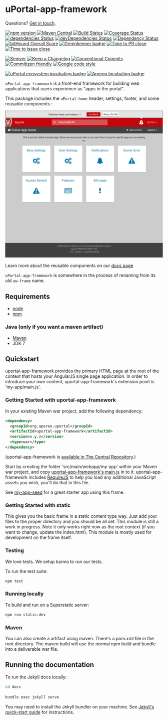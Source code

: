 # uPortal-app-framework

Questions? [Get in touch][uportal-user@].

<!-- current project status -->
[![npm version](https://badge.fury.io/js/%40uportal%2Fapp-framework.svg)](https://badge.fury.io/js/%40uportal%2Fuportal-app-framework)
[![Maven Central](https://maven-badges.herokuapp.com/maven-central/org.apereo.uportal/uportal-app-framework/badge.svg)](https://maven-badges.herokuapp.com/maven-central/org.apereo.uportal/uportal-app-framework)
[![Build Status](https://travis-ci.org/uPortal-Project/uportal-app-framework.svg)](https://travis-ci.org/uPortal-Project/uportal-app-framework)
[![Coverage Status](https://coveralls.io/repos/uPortal-Project/uportal-app-framework/badge.svg?branch=master&service=github)](https://coveralls.io/github/uPortal-Project/uportal-app-framework?branch=master)
[![dependencies Status](https://david-dm.org/uPortal-Project/uportal-app-framework/status.svg)](https://david-dm.org/uPortal-Project/uportal-app-framework)
[![devDependencies Status](https://david-dm.org/uPortal-Project/uportal-app-framework/dev-status.svg)](https://david-dm.org/uPortal-Project/uportal-app-framework?type=dev)
[![Dependency Status](https://dependencyci.com/github/uPortal-Project/uportal-app-framework/badge)](https://dependencyci.com/github/uPortal-Project/uportal-app-framework)
[![bitHound Overall Score](https://www.bithound.io/github/uPortal-Project/uportal-app-framework/badges/score.svg)](https://www.bithound.io/github/uPortal-Project/uportal-app-framework)
[![Greenkeeper badge](https://badges.greenkeeper.io/uPortal-Project/uportal-app-framework.svg)](https://greenkeeper.io/)
[![Time to PR close](http://issuestats.com/github/uPortal-Project/uportal-app-framework/badge/pr)](http://issuestats.com/github/uPortal-Project/uportal-app-framework)
[![Time to issue close](http://issuestats.com/github/uPortal-Project/uportal-app-framework/badge/issue)](http://issuestats.com/github/uPortal-Project/uportal-app-framework)

<!-- standards used in project -->
[![Semver](http://img.shields.io/SemVer/2.0.0.png)](http://semver.org/spec/v2.0.0.html)
[![Keep a Changelog](https://img.shields.io/badge/Keep%20a%20Changelog-1.0.0-brightgreen.svg)](http://keepachangelog.com/en/1.0.0/)
[![Conventional Commits](https://img.shields.io/badge/Conventional%20Commits-1.0.0-yellow.svg)](https://conventionalcommits.org)
[![Commitizen friendly](https://img.shields.io/badge/commitizen-friendly-brightgreen.svg)](http://commitizen.github.io/cz-cli/)
[![Google code style](https://img.shields.io/badge/code_style-Google-green.svg?style=flat)](https://google.github.io/styleguide/)

<!-- incubation status -->
[![uPortal ecosystem incubating badge](https://img.shields.io/badge/uPortal%20ecosystem-incubating-blue.svg)](http://uw-madison-doit.github.io/angularjs-portal/apereo-incubation.html)
[![Apereo Incubating badge](https://img.shields.io/badge/apereo-incubating-blue.svg?logo=data%3Aimage%2Fpng%3Bbase64%2CiVBORw0KGgoAAAANSUhEUgAAAA4AAAAOCAYAAAAfSC3RAAAABmJLR0QA%2FwD%2FAP%2BgvaeTAAAACXBIWXMAAAsTAAALEwEAmpwYAAAAB3RJTUUH4QUTEi0ybN9p9wAAAiVJREFUKM9lkstLlGEUxn%2Fv%2B31joou0GTFKyswkKrrYdaEQ4cZAy4VQUS2iqH%2BrdUSNYmK0EM3IkjaChnmZKR0dHS0vpN%2FMe97TIqfMDpzN4XkeDg8%2Fw45R1XNAu%2Fe%2BGTgAqLX2KzAQRVGytLR0jN2jqo9FZFRVvfded66KehH5oKr3dpueiMiK915FRBeXcjo9k9K5zLz%2B3Nz8EyAqX51zdwGMqp738NSonlxf36Cn7zX9b4eYX8gSBAE1Bw9wpLaW%2BL5KWluukYjH31tr71vv%2FU0LJ5xzdL3q5dmLJK7gON5wjEQizsTkFMmeXkbHxtHfD14WkbYQaFZVMzk1zfDHERrPnqGz4wZ1tYfJ5%2FPMLOYYW16ltrqKRDyOMcYATXa7PRayixSc4%2FKFRhrqjxKGIWVlZVQkqpg1pYyvR%2BTFF2s5FFprVVXBAAqq%2F7a9uPKd1NomeTX4HXfrvZ8D2F9dTSwWMjwywueJLxQKBdLfZunue0Mqt8qPyMHf0HRorR0ArtbX1Zkrly7yPNnN1EyafZUVZLJZxjNLlHc%2BIlOxly0RyktC770fDIGX3vuOMAxOt19vJQxD%2BgeHmE6liMVKuNPawlZ9DWu2hG8bW1Tuib0LgqCrCMBDEckWAVjKLetMOq2ZhQV1zulGVFAnohv5wrSq3tpNzwMR%2BSQi%2FyEnIl5Ehpxzt4t6s9McRdGpIChpM8Y3ATXbkKdEZDAIgqQxZrKo%2FQUk5F9Xr20TrQAAAABJRU5ErkJggg%3D%3D)](https://www.apereo.org/content/projects-currently-incubation)

`uPortal-app-framework` is a front-end framework for building web applications that users experience as "apps in the portal".

This package includes the `uPortal-home` header, settings, footer, and some reusable components :

![uw-frame screenshot](docs/uw-frame-screenshot.png "UW Frame")

Learn more about the reusable components on our [docs page](http://uportal-project.github.io/uportal-app-framework/)

`uPortal-app-framework` is somewhere in the process of renaming from its old `uw-frame` name.

## Requirements

* [node](https://nodejs.org/en/)
* [npm](https://www.npmjs.com/)

### Java (only if you want a maven artifact)
* [Maven](http://maven.apache.org)
* JDK 7

## Quickstart

uportal-app-framework provides the primary HTML page at the root of the context that hosts your AngularJS single page application. In order to introduce your own content, uportal-app-framework's extension point is 'my-app/main.js'.

### Getting Started with uportal-app-framework

In your existing Maven war project, add the following dependency:

```xml
<dependency>
  <groupId>org.apereo.uportal</groupId>
  <artifactId>uportal-app-framework</artifactId>
  <version>x.y.z</version>
  <type>war</type>
</dependency>
```

(uportal-app-framework is [available in The Central Repository](http://search.maven.org/#search%7Cgav%7C1%7Cg%3A%22org.apereo.uportal%22%20AND%20a%3A%22uportal-app-framework%22).)

Start by creating the folder 'src/main/webapp/my-app' within your Maven war project, and copy [uportal-app-framework's main.js](components/my-app/main.js) in to it.
uportal-app-framework includes [RequireJS](http://requirejs.org/) to help you load any additional JavaScript assets you wish, you'll do that in this file.

See [my-app-seed](https://github.com/UW-Madison-DoIT/my-app-seed) for a great starter app using this frame.

### Getting Started with static

This gives you the basic frame in a static content type way. Just add your files to the proper directory and you should be all set. This module is still a work in progress. Note it only works right now as the root context (if you want to change, update the index.html). This module is mostly used for development on the frame itself.

### Testing

We love tests. We setup karma to run our tests.

To run the test suite:

```sh
npm test
```

### Running locally

To build and run on a Superstatic server:

```sh
npm run static:dev
```

### Maven

You can also create a artifact using maven.  There's a pom.xml file in the
root directory.  The maven build will use the normal npm build and
bundle into a deliverable war file.

## Running the documentation

To run the Jekyll docs locally:

```sh
cd docs

bundle exec jekyll serve
```

You may need to install the Jekyll bundler on your machine. See [Jekyll's quick-start guide](https://jekyllrb.com/docs/quickstart/) for instructions.

[uportal-user@]: https://groups.google.com/a/apereo.org/forum/#!forum/uportal-user
